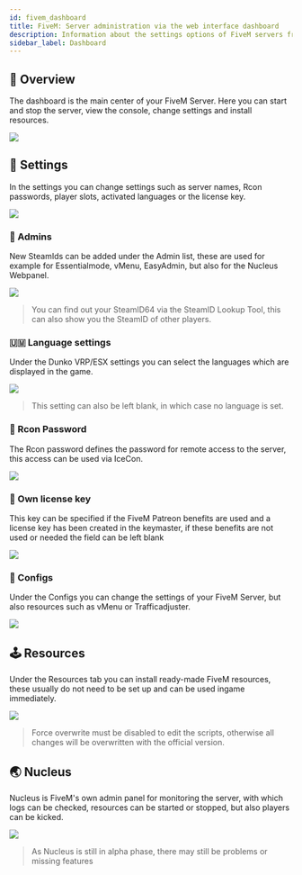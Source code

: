 ```yaml
---
id: fivem_dashboard
title: FiveM: Server administration via the web interface dashboard
description: Information about the settings options of FiveM servers from ZAP-Hosting in the Web Interface Dashboard - ZAP-Hosting.com documentation
sidebar_label: Dashboard
---
```



## 📔 Overview

The dashboard is the main center of your FiveM Server. Here you can start and stop the server, view the console, change settings and install resources.

![](https://screensaver01.zap-hosting.com/index.php/s/kM66JBKRbNweY7N/preview)

## 🔧 Settings

In the settings you can change settings such as server names, Rcon passwords, player slots, activated languages or the license key.

![](https://screensaver01.zap-hosting.com/index.php/s/8QTKrAdjaHCacZS/preview)

### 🔐 Admins

New SteamIds can be added under the Admin list, these are used for example for Essentialmode, vMenu, EasyAdmin, but also for the Nucleus Webpanel.

![](https://screensaver01.zap-hosting.com/index.php/s/x5KwQy6sXSK3c6D/preview)

> You can find out your SteamID64 via the SteamID Lookup Tool, this can also show you the SteamID of other players.

### 🇺🇲 Language settings

Under the Dunko VRP/ESX settings you can select the languages which are displayed in the game.

![](https://screensaver01.zap-hosting.com/index.php/s/bLaertEgNntFRef/preview)

> This setting can also be left blank, in which case no language is set.

### 🔑 Rcon Password

The Rcon password defines the password for remote access to the server, this access can be used via IceCon.

![](https://screensaver01.zap-hosting.com/index.php/s/YkH4JRrCTx8GD6P/preview)

### 📑 Own license key

This key can be specified if the FiveM Patreon benefits are used and a license key has been created in the keymaster, if these benefits are not used or needed the field can be left blank

![](https://screensaver01.zap-hosting.com/index.php/s/r7fPnB5tZfBxsJj/preview)

### 📖 Configs

Under the Configs you can change the settings of your FiveM Server, but also resources such as vMenu or Trafficadjuster.

![](https://screensaver01.zap-hosting.com/index.php/s/RRsyW5ssrE5JRfX/preview)

## 🕹 Resources

Under the Resources tab you can install ready-made FiveM resources, these usually do not need to be set up and can be used ingame immediately.

![](https://screensaver01.zap-hosting.com/index.php/s/6LwmdHMZonnA6ny/preview)

> Force overwrite must be disabled to edit the scripts, otherwise all changes will be overwritten with the official version.

## 🌏 Nucleus

Nucleus is FiveM's own admin panel for monitoring the server, with which logs can be checked, resources can be started or stopped, but also players can be kicked.

![](https://screensaver01.zap-hosting.com/index.php/s/yt3T9rYcqbPsKjZ/preview)

> As Nucleus is still in alpha phase, there may still be problems or missing features
